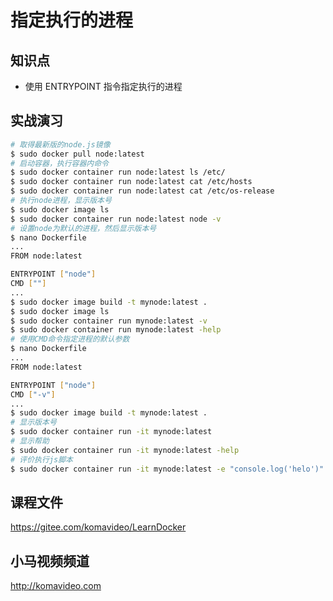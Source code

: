 指定执行的进程
============

## 知识点

* 使用 ENTRYPOINT 指令指定执行的进程

## 实战演习

~~~bash
# 取得最新版的node.js镜像
$ sudo docker pull node:latest
# 启动容器，执行容器内命令
$ sudo docker container run node:latest ls /etc/
$ sudo docker container run node:latest cat /etc/hosts
$ sudo docker container run node:latest cat /etc/os-release
# 执行node进程，显示版本号
$ sudo docker image ls
$ sudo docker container run node:latest node -v
# 设置node为默认的进程，然后显示版本号
$ nano Dockerfile
...
FROM node:latest

ENTRYPOINT ["node"]
CMD [""]
...
$ sudo docker image build -t mynode:latest .
$ sudo docker image ls
$ sudo docker container run mynode:latest -v
$ sudo docker container run mynode:latest -help
# 使用CMD命令指定进程的默认参数
$ nano Dockerfile
...
FROM node:latest

ENTRYPOINT ["node"]
CMD ["-v"]
...
$ sudo docker image build -t mynode:latest .
# 显示版本号
$ sudo docker container run -it mynode:latest
# 显示帮助
$ sudo docker container run -it mynode:latest -help
# 评价执行js脚本
$ sudo docker container run -it mynode:latest -e "console.log('helo')"
~~~

## 课程文件

https://gitee.com/komavideo/LearnDocker

## 小马视频频道

http://komavideo.com
